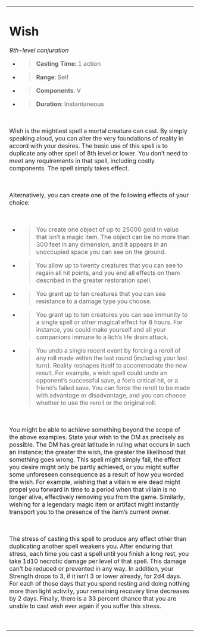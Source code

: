 <table><tbody><tr class="odd"><td><h1 id="wish"><strong>Wish</strong></h1><p><em>9th-level conjuration</em></p><ul><li><blockquote><p><strong>Casting Time:</strong> 1 action</p></blockquote></li><li><blockquote><p><strong>Range</strong>: Self</p></blockquote></li><li><blockquote><p><strong>Components</strong>: V</p></blockquote></li><li><blockquote><p><strong>Duration</strong>: Instantaneous</p></blockquote></li></ul><p> </p><p>Wish is the mightiest spell a mortal creature can cast. By simply speaking aloud, you can alter the very foundations of reality in accord with your desires. The basic use of this spell is to duplicate any other spell of 8th level or lower. You don’t need to meet any requirements in that spell, including costly components. The spell simply takes effect.</p><p> </p><p>Alternatively, you can create one of the following effects of your choice:</p><p> </p><ul><li><blockquote><p>You create one object of up to 25000 gold in value that isn’t a magic item. The object can be no more than 300 feet in any dimension, and it appears in an unoccupied space you can see on the ground.</p></blockquote></li><li><blockquote><p>You allow up to twenty creatures that you can see to regain all hit points, and you end all effects on them described in the greater restoration spell.</p></blockquote></li><li><blockquote><p>You grant up to ten creatures that you can see resistance to a damage type you choose.</p></blockquote></li><li><blockquote><p>You grant up to ten creatures you can see immunity to a single spell or other magical effect for 8 hours. For instance, you could make yourself and all your companions immune to a lich’s life drain attack.</p></blockquote></li><li><blockquote><p>You undo a single recent event by forcing a reroll of any roll made within the last round (including your last turn). Reality reshapes itself to accommodate the new result. For example, a wish spell could undo an opponent’s successful save, a foe’s critical hit, or a friend’s failed save. You can force the reroll to be made with advantage or disadvantage, and you can choose whether to use the reroll or the original roll.</p></blockquote></li></ul><p> </p><p>You might be able to achieve something beyond the scope of the above examples. State your wish to the DM as precisely as possible. The DM has great latitude in ruling what occurs in such an instance; the greater the wish, the greater the likelihood that something goes wrong. This spell might simply fail, the effect you desire might only be partly achieved, or you might suffer some unforeseen consequence as a result of how you worded the wish. For example, wishing that a villain w ere dead might propel you forward in time to a period when that villain is no longer alive, effectively removing you from the game. Similarly, wishing for a legendary magic item or artifact might instantly transport you to the presence of the item’s current owner.</p><p> </p><p>The stress of casting this spell to produce any effect other than duplicating another spell weakens you. After enduring that stress, each time you cast a spell until you finish a long rest, you take 1d10 necrotic damage per level of that spell. This damage can’t be reduced or prevented in any way. In addition, your Strength drops to 3, if it isn’t 3 or lower already, for 2d4 days. For each of those days that you spend resting and doing nothing more than light activity, your remaining recovery time decreases by 2 days. Finally, there is a 33 percent chance that you are unable to cast wish ever again if you suffer this stress.</p><p> </p></td></tr></tbody></table>

